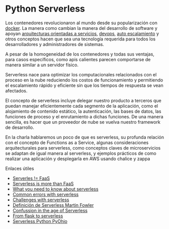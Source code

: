 # Python Serverless

Los contenedores revolucionaron al mundo desde su popularización con 
[docker](https://docker.io). La manera como cambian la manera del desarrollo 
de software y apoyan [arquitecturas orientadas a servicios](https://es.wikipedia.org/wiki/Arquitectura_orientada_a_servicios), 
[devops](https://es.wikipedia.org/wiki/DevOps), 
[auto escalamiento](https://en.wikipedia.org/wiki/Autoscaling) y otros conceptos 
hacen que sea una tecnología requerida para todos los desarrolladores y 
administradores de sistemas.

A pesar de la homogeneidad de los contenedores y todas sus ventajas, para casos 
específicos, como apis calientes parecen comportarse de manera similar a un 
servidor físico.

Serverless nace para optimizar los computacionales relacionados con el proceso 
en la nube reduciendo los costos de funcionamiento y permitiendo el escalamiento 
rápido y eficiente sin que los tiempos de respuesta se vean afectados.

El concepto de serverless  incluye delegar nuestro producto a terceros que puedan 
manejar eficientemente cada segmento de la aplicación, como el alojamiento de 
contenido estático, la autenticación, las bases de datos, las funciones de 
proceso y el enrutamiento a dichas funciones. De una manera sencilla, es hacer 
que un proveedor de nube se vuelva nuestro framework de desarrollo.

En la charla hablaremos un poco de que es serverless, su profunda relación con 
el concepto de Functions as a Service, algunas consideraciones arquitecturales 
para serverless, como conceptos claves de microservicios se adaptan de igual 
manera al serverless, y ejemplos prácticos de como realizar una aplicación y 
desplegarla en AWS usando chalice y zappa

Enlaces útiles

- [Serverles !=  FaaS](https://thenewstack.io/add-it-up-serverless-faas/)
- [Serverless is more than FaaS](https://medium.com/@PaulDJohnston/serverless-its-much-much-more-than-faas-a342541b982e)
- [What you need to know about serverless](https://medium.com/stacks-on-stacks/what-successful-serverless-teams-know-fb5629c4358f)
- [Common errors with serverless](https://medium.com/stacks-on-stacks/serverless-secrets-the-three-things-teams-get-wrong-9fa0410f6e06)
- [Challenges with serverless](https://medium.com/stacks-on-stacks/the-serverless-learning-curve-74e40d3be85c)
- [Definición de Serverless Martin Fowler](https://martinfowler.com/articles/serverless.html)
- [Confussion in the age of Serverless](https://www.youtube.com/watch?v=Y6B3Eqlj9Fw)
- [From flask to serverless](https://www.spantree.net/blog/2018/09/04/from-flask-to-serverless.html)
- [Serverless Python PyOhio](https://www.youtube.com/watch?v=mijpESCucRQ)
